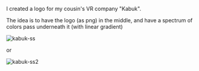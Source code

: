 I created a logo for my cousin's VR company "Kabuk".

The idea is to have the logo (as png) in the middle, and have a spectrum of colors pass underneath it (with linear gradient)

![kabuk-ss](https://user-images.githubusercontent.com/68294272/97385178-d8406200-18d9-11eb-9187-f7a9709cbcdf.png)
 
or 

![kabuk-ss2](https://user-images.githubusercontent.com/68294272/97385178-d8406200-18d9-11eb-9187-f7a9709cbcdf.png)
